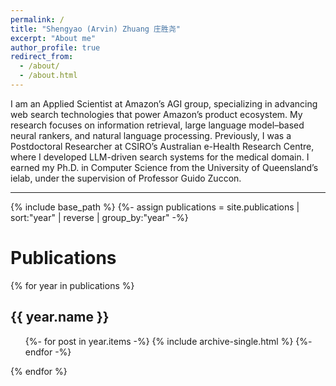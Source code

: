 ```yaml
---
permalink: /
title: "Shengyao (Arvin) Zhuang 庄胜尧"
excerpt: "About me"
author_profile: true
redirect_from: 
  - /about/
  - /about.html
---
```

I am an Applied Scientist at Amazon’s AGI group, specializing in advancing web search technologies that power Amazon’s product ecosystem. My research focuses on information retrieval, large language model–based neural rankers, and natural language processing. Previously, I was a Postdoctoral Researcher at CSIRO’s Australian e-Health Research Centre, where I developed LLM-driven search systems for the medical domain. I earned my Ph.D. in Computer Science from the University of Queensland’s ielab, under the supervision of Professor Guido Zuccon.
<hr>

{% include base_path %}
{%- assign publications = site.publications | sort:"year" | reverse | group_by:"year" -%}

<h1>Publications</h1>
{% for year in publications %}
  <h2>{{ year.name }}</h2>
  <ul>
  {%- for post in year.items -%}
    {% include archive-single.html %}
  {%- endfor -%}
 </ul>
{% endfor %}

